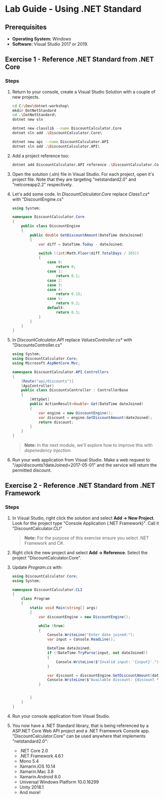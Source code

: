 # Lab Guide - Using .NET Standard

## Prerequisites
* **Operating System:** Windows
* **Software:** Visual Studio 2017 or 2019.

## Exercise 1 - Reference .NET Standard from .NET Core

### Steps

1. Return to your console, create a Visual Studio Solution with a couple of new projects.

    ```bash
    cd C:\Dev\dotnet-workshop\
    mkdir DotNetStandard
    cd .\DotNetStandard\
    dotnet new sln

    dotnet new classlib --name DiscountCalculator.Core
    dotnet sln add .\DiscountCalculator.Core\
    
    dotnet new api --name DiscountCalculator.API
    dotnet sln add .\DiscountCalculator.API\
    ```

2. Add a project reference too:

    ```bash
    dotnet add DiscountCalculator.API reference .\DiscountCalculator.Core\
    ```

3. Open the solution (.sln) file in Visual Studio. For each project, open it's project file. Note that they are targeting "netstandard2.0" and "netcoreapp2.2" respectively.

4. Let's add some code. In *DiscountCalculator.Core* replace *Class1.cs** with "DiscountEngine.cs"

    ```c#
    using System;

    namespace DiscountCalculator.Core
    {
        public class DiscountEngine
        {
            public double GetDiscountAmount(DateTime dateJoined)
            {
                var diff = DateTime.Today - dateJoined;

                switch ((int)Math.Floor(diff.TotalDays / 365))
                {
                    case 0:
                        return 0;
                    case 1:
                        return 0.1;
                    case 2:
                    case 3:
                    case 4:
                        return 0.15;
                    case 5:
                        return 0.2;
                    default:
                        return 0.3;
                }
            }
        }
    }
    ```

5. In *DiscountCalculator.API* replace *ValuesController.cs** with "DiscountsController.cs"

    ```c#
    using System;
    using DiscountCalculator.Core;
    using Microsoft.AspNetCore.Mvc;

    namespace DiscountCalculator.API.Controllers
    {
        [Route("api/discounts")]
        [ApiController]
        public class DiscountsController : ControllerBase
        {
            [HttpGet]
            public ActionResult<double> Get(DateTime dateJoined)
            {
                var engine = new DiscountEngine();
                var discount = engine.GetDiscountAmount(dateJoined);
                return discount;
            }
        }
    }
    ```

    > **Note:** In the next module, we'll explore how to improve this with *depenedency injection*.

6. Run your web application from Visual Studio. Make a web request to "/api/discounts?dateJoined=2017-05-01" and the service will return the permitted discount.

## Exercise 2 - Reference .NET Standard from .NET Framework

### Steps

1. In Visual Studio, right click the solution and select **Add -> New Project**. Look for the project type "Console Application (.NET Framework)". Call it "DiscountCalculator.CLI"

    > **Note:** For the purpose of this exercise ensure you select .NET Framework and C#.

2. Right click the new project and select **Add -> Reference**. Select the project "DiscountCalculator.Core".

3. Update *Program.cs* with:

    ```c#
    using DiscountCalculator.Core;
    using System;

    namespace DiscountCalculator.CLI
    {
        class Program
        {
            static void Main(string[] args)
            {
                var discountEngine = new DiscountEngine();

                while (true)
                {
                    Console.WriteLine("Enter date joined:");
                    var input = Console.ReadLine();

                    DateTime dateJoined;
                    if (!DateTime.TryParse(input, out dateJoined))
                    {
                        Console.WriteLine($"Invalid input: '{input}'.");
                    }

                    var discount = discountEngine.GetDiscountAmount(dateJoined);
                    Console.WriteLine($"Available discount: {discount * 100}%");
                }


            }
        }
    }
    ```

4. Run your console application from Visual Studio.

5. You now have a .NET Standard library, that is being referenced by a ASP.NET Core Web API project and a .NET Framework Console app. "DiscountCalculator.Core" can be used anywhere that implements "netstandard2.0":

    * .NET Core 2.0
    * .NET Framework 4.6.1
    * Mono 5.4
    * Xamarin.iOS 10.14
    * Xamarin.Mac 3.8
    * Xamarin.Android 8.0
    * Universal Windows Platform 10.0.16299
    * Unity 2018.1
    * And more!